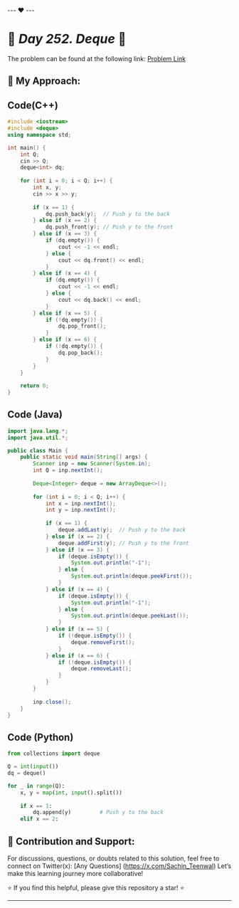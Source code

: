 --- ❤️ ---

# 🚀 _Day 252. Deque_ 🧠


The problem can be found at the following link: [Problem Link](https://www.interviewbit.com/problems/deque/)

## 🎯 **My Approach:**


## Code(C++)
```cpp
#include <iostream>
#include <deque>
using namespace std;

int main() {
    int Q;
    cin >> Q;
    deque<int> dq;
    
    for (int i = 0; i < Q; i++) {
        int x, y;
        cin >> x >> y;
        
        if (x == 1) {
            dq.push_back(y);  // Push y to the back
        } else if (x == 2) {
            dq.push_front(y); // Push y to the front
        } else if (x == 3) {
            if (dq.empty()) {
                cout << -1 << endl;
            } else {
                cout << dq.front() << endl;
            }
        } else if (x == 4) {
            if (dq.empty()) {
                cout << -1 << endl;
            } else {
                cout << dq.back() << endl;
            }
        } else if (x == 5) {
            if (!dq.empty()) {
                dq.pop_front();
            }
        } else if (x == 6) {
            if (!dq.empty()) {
                dq.pop_back();
            }
        }
    }
    
    return 0;
}

```

## Code (Java)

```java
import java.lang.*;
import java.util.*;

public class Main {
    public static void main(String[] args) {
        Scanner inp = new Scanner(System.in);
        int Q = inp.nextInt();
        
        Deque<Integer> deque = new ArrayDeque<>();
        
        for (int i = 0; i < Q; i++) {
            int x = inp.nextInt();
            int y = inp.nextInt();
            
            if (x == 1) {
                deque.addLast(y);  // Push y to the back
            } else if (x == 2) {
                deque.addFirst(y); // Push y to the front
            } else if (x == 3) {
                if (deque.isEmpty()) {
                    System.out.println("-1");
                } else {
                    System.out.println(deque.peekFirst());
                }
            } else if (x == 4) {
                if (deque.isEmpty()) {
                    System.out.println("-1");
                } else {
                    System.out.println(deque.peekLast());
                }
            } else if (x == 5) {
                if (!deque.isEmpty()) {
                    deque.removeFirst();
                }
            } else if (x == 6) {
                if (!deque.isEmpty()) {
                    deque.removeLast();
                }
            }
        }
        
        inp.close();
    }
}

```

## Code (Python)

```python
from collections import deque

Q = int(input())
dq = deque()

for _ in range(Q):
    x, y = map(int, input().split())
    
    if x == 1:
        dq.append(y)         # Push y to the back
    elif x == 2:

```



## 🎯 **Contribution and Support:**

For discussions, questions, or doubts related to this solution, feel free to connect on Twitter(x): [Any Questions] (https://x.com/Sachin_Teenwal) Let’s make this learning journey more collaborative!

⭐ If you find this helpful, please give this repository a star! ⭐

---
